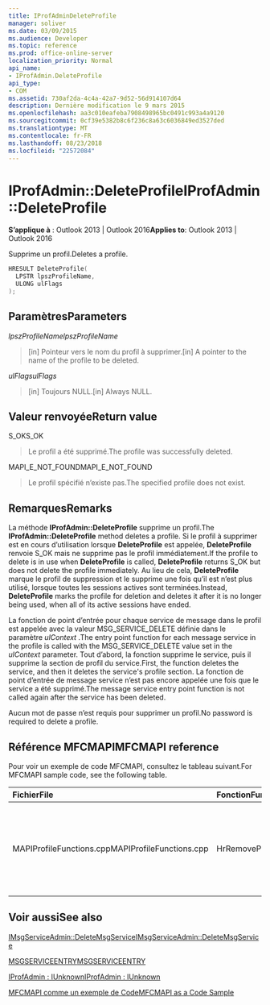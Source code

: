 ```yaml
---
title: IProfAdminDeleteProfile
manager: soliver
ms.date: 03/09/2015
ms.audience: Developer
ms.topic: reference
ms.prod: office-online-server
localization_priority: Normal
api_name:
- IProfAdmin.DeleteProfile
api_type:
- COM
ms.assetid: 730af2da-4c4a-42a7-9d52-56d914107d64
description: Dernière modification le 9 mars 2015
ms.openlocfilehash: aa3c010eafeba7908498965bc0491c993a4a9120
ms.sourcegitcommit: 0cf39e5382b8c6f236c8a63c6036849ed3527ded
ms.translationtype: MT
ms.contentlocale: fr-FR
ms.lasthandoff: 08/23/2018
ms.locfileid: "22572084"
---
```

# <a name="iprofadmindeleteprofile"></a><span data-ttu-id="7b5cc-103">IProfAdmin::DeleteProfile</span><span class="sxs-lookup"><span data-stu-id="7b5cc-103">IProfAdmin::DeleteProfile</span></span>

  
  
<span data-ttu-id="7b5cc-104">**S’applique à** : Outlook 2013 | Outlook 2016</span><span class="sxs-lookup"><span data-stu-id="7b5cc-104">**Applies to**: Outlook 2013 | Outlook 2016</span></span> 
  
<span data-ttu-id="7b5cc-105">Supprime un profil.</span><span class="sxs-lookup"><span data-stu-id="7b5cc-105">Deletes a profile.</span></span>
  
```cpp
HRESULT DeleteProfile(
  LPSTR lpszProfileName,
  ULONG ulFlags
);
```

## <a name="parameters"></a><span data-ttu-id="7b5cc-106">Paramètres</span><span class="sxs-lookup"><span data-stu-id="7b5cc-106">Parameters</span></span>

 <span data-ttu-id="7b5cc-107">_lpszProfileName_</span><span class="sxs-lookup"><span data-stu-id="7b5cc-107">_lpszProfileName_</span></span>
  
> <span data-ttu-id="7b5cc-108">[in] Pointeur vers le nom du profil à supprimer.</span><span class="sxs-lookup"><span data-stu-id="7b5cc-108">[in] A pointer to the name of the profile to be deleted.</span></span>
    
 <span data-ttu-id="7b5cc-109">_ulFlags_</span><span class="sxs-lookup"><span data-stu-id="7b5cc-109">_ulFlags_</span></span>
  
> <span data-ttu-id="7b5cc-110">[in] Toujours NULL.</span><span class="sxs-lookup"><span data-stu-id="7b5cc-110">[in] Always NULL.</span></span> 
    
## <a name="return-value"></a><span data-ttu-id="7b5cc-111">Valeur renvoyée</span><span class="sxs-lookup"><span data-stu-id="7b5cc-111">Return value</span></span>

<span data-ttu-id="7b5cc-112">S_OK</span><span class="sxs-lookup"><span data-stu-id="7b5cc-112">S_OK</span></span> 
  
> <span data-ttu-id="7b5cc-113">Le profil a été supprimé.</span><span class="sxs-lookup"><span data-stu-id="7b5cc-113">The profile was successfully deleted.</span></span>
    
<span data-ttu-id="7b5cc-114">MAPI_E_NOT_FOUND</span><span class="sxs-lookup"><span data-stu-id="7b5cc-114">MAPI_E_NOT_FOUND</span></span> 
  
> <span data-ttu-id="7b5cc-115">Le profil spécifié n’existe pas.</span><span class="sxs-lookup"><span data-stu-id="7b5cc-115">The specified profile does not exist.</span></span>
    
## <a name="remarks"></a><span data-ttu-id="7b5cc-116">Remarques</span><span class="sxs-lookup"><span data-stu-id="7b5cc-116">Remarks</span></span>

<span data-ttu-id="7b5cc-117">La méthode **IProfAdmin::DeleteProfile** supprime un profil.</span><span class="sxs-lookup"><span data-stu-id="7b5cc-117">The **IProfAdmin::DeleteProfile** method deletes a profile.</span></span> <span data-ttu-id="7b5cc-118">Si le profil à supprimer est en cours d’utilisation lorsque **DeleteProfile** est appelée, **DeleteProfile** renvoie S_OK mais ne supprime pas le profil immédiatement.</span><span class="sxs-lookup"><span data-stu-id="7b5cc-118">If the profile to delete is in use when **DeleteProfile** is called, **DeleteProfile** returns S_OK but does not delete the profile immediately.</span></span> <span data-ttu-id="7b5cc-119">Au lieu de cela, **DeleteProfile** marque le profil de suppression et le supprime une fois qu’il est n’est plus utilisé, lorsque toutes les sessions actives sont terminées.</span><span class="sxs-lookup"><span data-stu-id="7b5cc-119">Instead, **DeleteProfile** marks the profile for deletion and deletes it after it is no longer being used, when all of its active sessions have ended.</span></span> 
  
<span data-ttu-id="7b5cc-120">La fonction de point d’entrée pour chaque service de message dans le profil est appelée avec la valeur MSG_SERVICE_DELETE définie dans le paramètre _ulContext_ .</span><span class="sxs-lookup"><span data-stu-id="7b5cc-120">The entry point function for each message service in the profile is called with the MSG_SERVICE_DELETE value set in the  _ulContext_ parameter.</span></span> <span data-ttu-id="7b5cc-121">Tout d’abord, la fonction supprime le service, puis il supprime la section de profil du service.</span><span class="sxs-lookup"><span data-stu-id="7b5cc-121">First, the function deletes the service, and then it deletes the service's profile section.</span></span> <span data-ttu-id="7b5cc-122">La fonction de point d’entrée de message service n’est pas encore appelée une fois que le service a été supprimé.</span><span class="sxs-lookup"><span data-stu-id="7b5cc-122">The message service entry point function is not called again after the service has been deleted.</span></span> 
  
<span data-ttu-id="7b5cc-123">Aucun mot de passe n’est requis pour supprimer un profil.</span><span class="sxs-lookup"><span data-stu-id="7b5cc-123">No password is required to delete a profile.</span></span>
  
## <a name="mfcmapi-reference"></a><span data-ttu-id="7b5cc-124">Référence MFCMAPI</span><span class="sxs-lookup"><span data-stu-id="7b5cc-124">MFCMAPI reference</span></span>

<span data-ttu-id="7b5cc-125">Pour voir un exemple de code MFCMAPI, consultez le tableau suivant.</span><span class="sxs-lookup"><span data-stu-id="7b5cc-125">For MFCMAPI sample code, see the following table.</span></span>
  
|<span data-ttu-id="7b5cc-126">**Fichier**</span><span class="sxs-lookup"><span data-stu-id="7b5cc-126">**File**</span></span>|<span data-ttu-id="7b5cc-127">**Fonction**</span><span class="sxs-lookup"><span data-stu-id="7b5cc-127">**Function**</span></span>|<span data-ttu-id="7b5cc-128">**Commentaire**</span><span class="sxs-lookup"><span data-stu-id="7b5cc-128">**Comment**</span></span>|
|:-----|:-----|:-----|
|<span data-ttu-id="7b5cc-129">MAPIProfileFunctions.cpp</span><span class="sxs-lookup"><span data-stu-id="7b5cc-129">MAPIProfileFunctions.cpp</span></span>  <br/> |<span data-ttu-id="7b5cc-130">HrRemoveProfile</span><span class="sxs-lookup"><span data-stu-id="7b5cc-130">HrRemoveProfile</span></span>  <br/> |<span data-ttu-id="7b5cc-131">MFCMAPI utilise la méthode **IProfAdmin::DeleteProfile** pour supprimer le profil sélectionné.</span><span class="sxs-lookup"><span data-stu-id="7b5cc-131">MFCMAPI uses the **IProfAdmin::DeleteProfile** method to delete the selected profile.</span></span>  <br/> |
   
## <a name="see-also"></a><span data-ttu-id="7b5cc-132">Voir aussi</span><span class="sxs-lookup"><span data-stu-id="7b5cc-132">See also</span></span>



[<span data-ttu-id="7b5cc-133">IMsgServiceAdmin::DeleteMsgService</span><span class="sxs-lookup"><span data-stu-id="7b5cc-133">IMsgServiceAdmin::DeleteMsgService</span></span>](imsgserviceadmin-deletemsgservice.md)
  
[<span data-ttu-id="7b5cc-134">MSGSERVICEENTRY</span><span class="sxs-lookup"><span data-stu-id="7b5cc-134">MSGSERVICEENTRY</span></span>](msgserviceentry.md)
  
[<span data-ttu-id="7b5cc-135">IProfAdmin : IUnknown</span><span class="sxs-lookup"><span data-stu-id="7b5cc-135">IProfAdmin : IUnknown</span></span>](iprofadminiunknown.md)


[<span data-ttu-id="7b5cc-136">MFCMAPI comme un exemple de Code</span><span class="sxs-lookup"><span data-stu-id="7b5cc-136">MFCMAPI as a Code Sample</span></span>](mfcmapi-as-a-code-sample.md)

